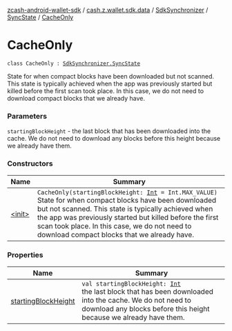 [zcash-android-wallet-sdk](../../../../index.md) / [cash.z.wallet.sdk.data](../../../index.md) / [SdkSynchronizer](../../index.md) / [SyncState](../index.md) / [CacheOnly](./index.md)

# CacheOnly

`class CacheOnly : `[`SdkSynchronizer.SyncState`](../index.md)

State for when compact blocks have been downloaded but not scanned. This state is typically achieved when the
app was previously started but killed before the first scan took place. In this case, we do not need to
download compact blocks that we already have.

### Parameters

`startingBlockHeight` - the last block that has been downloaded into the cache. We do not need to download
any blocks before this height because we already have them.

### Constructors

| Name | Summary |
|---|---|
| [&lt;init&gt;](-init-.md) | `CacheOnly(startingBlockHeight: `[`Int`](https://kotlinlang.org/api/latest/jvm/stdlib/kotlin/-int/index.html)` = Int.MAX_VALUE)`<br>State for when compact blocks have been downloaded but not scanned. This state is typically achieved when the app was previously started but killed before the first scan took place. In this case, we do not need to download compact blocks that we already have. |

### Properties

| Name | Summary |
|---|---|
| [startingBlockHeight](starting-block-height.md) | `val startingBlockHeight: `[`Int`](https://kotlinlang.org/api/latest/jvm/stdlib/kotlin/-int/index.html)<br>the last block that has been downloaded into the cache. We do not need to download any blocks before this height because we already have them. |
